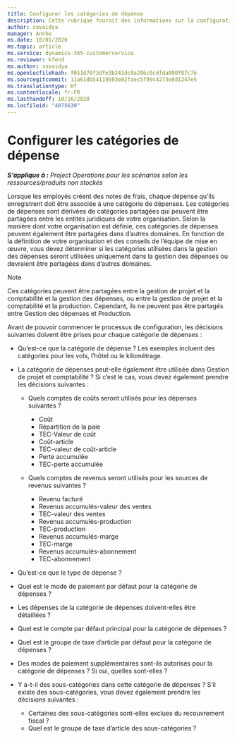 ```yaml
---
title: Configurer les catégories de dépense
description: Cette rubrique fournit des informations sur la configuration des catégories de dépenses et des catégories partagées pour les notes de frais.
author: suvaidya
manager: Annbe
ms.date: 10/01/2020
ms.topic: article
ms.service: dynamics-365-customerservice
ms.reviewer: kfend
ms.author: suvaidya
ms.openlocfilehash: f051d70f3dfe3b241dc0a206c0cdfda000f87c76
ms.sourcegitcommit: 11a61db54119503e82faec5f99c4273e8d1247e5
ms.translationtype: HT
ms.contentlocale: fr-FR
ms.lasthandoff: 10/16/2020
ms.locfileid: "4075630"
---
```

# <a name="set-up-expense-categories"></a>Configurer les catégories de dépense

_**S’applique à :** Project Operations pour les scénarios selon les ressources/produits non stockés_

Lorsque les employés créent des notes de frais, chaque dépense qu’ils enregistrent doit être associée à une catégorie de dépenses. Les catégories de dépenses sont dérivées de catégories partagées qui peuvent être partagées entre les entités juridiques de votre organisation. Selon la manière dont votre organisation est définie, ces catégories de dépenses peuvent également être partagées dans d’autres domaines. En fonction de la définition de votre organisation et des conseils de l’équipe de mise en œuvre, vous devez déterminer si les catégories utilisées dans la gestion des dépenses seront utilisées uniquement dans la gestion des dépenses ou devraient être partagées dans d’autres domaines.

> [!NOTE]
> Ces catégories peuvent être partagées entre la gestion de projet et la comptabilité et la gestion des dépenses, ou entre la gestion de projet et la comptabilité et la production. Cependant, ils ne peuvent pas être partagés entre Gestion des dépenses et Production.

Avant de pouvoir commencer le processus de configuration, les décisions suivantes doivent être prises pour chaque catégorie de dépenses :

- Qu’est-ce que la catégorie de dépense ? Les exemples incluent des catégories pour les vols, l’hôtel ou le kilométrage.
- La catégorie de dépenses peut-elle également être utilisée dans Gestion de projet et comptabilité ? Si c’est le cas, vous devez également prendre les décisions suivantes :

    - Quels comptes de coûts seront utilisés pour les dépenses suivantes ?

        - Coût
        - Répartition de la paie
        - TEC-Valeur de coût
        - Coût-article
        - TEC-valeur de coût-article
        - Perte accumulée
        - TEC-perte accumulée

    - Quels comptes de revenus seront utilisés pour les sources de revenus suivantes ?

        - Revenu facturé
        - Revenus accumulés-valeur des ventes
        - TEC-valeur des ventes
        - Revenus accumulés-production
        - TEC-production
        - Revenus accumulés-marge
        - TEC-marge
        - Revenus accumulés-abonnement
        - TEC-abonnement

- Qu’est-ce que le type de dépense ?
- Quel est le mode de paiement par défaut pour la catégorie de dépenses ?
- Les dépenses de la catégorie de dépenses doivent-elles être détaillées ?
- Quel est le compte par défaut principal pour la catégorie de dépenses ?
- Quel est le groupe de taxe d’article par défaut pour la catégorie de dépenses ?
- Des modes de paiement supplémentaires sont-ils autorisés pour la catégorie de dépenses ? Si oui, quelles sont-elles ?
- Y a-t-il des sous-catégories dans cette catégorie de dépenses ? S’il existe des sous-catégories, vous devez également prendre les décisions suivantes :

    - Certaines des sous-catégories sont-elles exclues du recouvrement fiscal ?
    - Quel est le groupe de taxe d’article des sous-catégories ?
